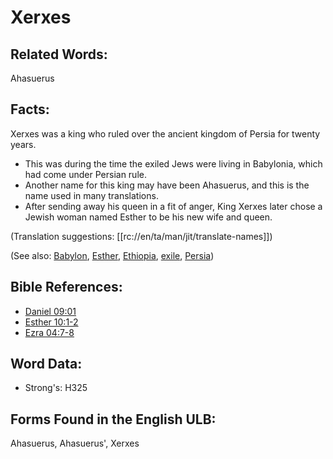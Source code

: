 # Xerxes

## Related Words:

Ahasuerus

## Facts:

Xerxes was a king who ruled over the ancient kingdom of Persia for twenty years.

* This was during the time the exiled Jews were living in Babylonia, which had come under Persian rule.
* Another name for this king may have been Ahasuerus, and this is the name used in many translations.
* After sending away his queen in a fit of anger, King Xerxes later chose a Jewish woman named Esther to be his new wife and queen.

(Translation suggestions: [[rc://en/ta/man/jit/translate-names]])

(See also: [Babylon](../names/babylon.md), [Esther](../names/esther.md), [Ethiopia](../names/ethiopia.md), [exile](../other/exile.md), [Persia](../names/persia.md))

## Bible References:

* [Daniel 09:01](rc://en/tn/help/dan/09/01)
* [Esther 10:1-2](rc://en/tn/help/est/10/01)
* [Ezra 04:7-8](rc://en/tn/help/ezr/04/07)

## Word Data:

* Strong's: H325

## Forms Found in the English ULB:

Ahasuerus, Ahasuerus', Xerxes
